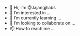 - 👋 Hi, I’m @Jajangjhabs
- 👀 I’m interested in ...
- 🌱 I’m currently learning ...
- 💞️ I’m looking to collaborate on ...
- 📫 How to reach me ...

<!---
Jajangjhabs/Jajangjhabs is a ✨ special ✨ repository because its `README.md` (this file) appears on your GitHub profile.
You can click the Preview link to take a look at your changes.
--->
